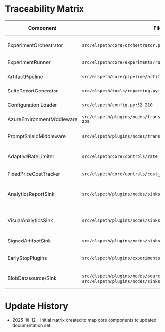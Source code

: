 # Traceability Matrix

| Component | File Path | Documentation Reference | Last Verified |
|-----------|-----------|-------------------------|---------------|
| ExperimentOrchestrator | `src/elspeth/core/orchestrator.py:22-144` | docs/architecture/architecture-overview.md (Component Layers) | 2025-10-12 |
| ExperimentRunner | `src/elspeth/core/experiments/runner.py:52-709` | docs/architecture/data-flow-diagrams.md (Runner Pipeline) | 2025-10-12 |
| ArtifactPipeline | `src/elspeth/core/pipeline/artifact_pipeline.py:147-219` | docs/architecture/component-diagram.md (Artifact Pipeline) | 2025-10-12 |
| SuiteReportGenerator | `src/elspeth/tools/reporting.py:18-199` | docs/reporting-and-suite-management.md (Section 2) | 2025-10-12 |
| Configuration Loader | `src/elspeth/config.py:52-210` | docs/architecture/configuration-security.md (Validation Pipeline) | 2025-10-12 |
| AzureEnvironmentMiddleware | `src/elspeth/plugins/nodes/transforms/llm/middleware_azure.py:180-259` | docs/architecture/audit-logging.md (Azure Telemetry) | 2025-10-12 |
| PromptShieldMiddleware | `src/elspeth/plugins/nodes/transforms/llm/middleware.py:157-186` | docs/architecture/security-controls.md (Middleware Safeguards) | 2025-10-12 |
| AdaptiveRateLimiter | `src/elspeth/core/controls/rate_limit.py:104-150` | docs/architecture/security-controls.md (Rate Limiting & Cost Controls) | 2025-10-12 |
| FixedPriceCostTracker | `src/elspeth/core/controls/cost_tracker.py:36-96` | docs/architecture/audit-logging.md (Cost Reporting) | 2025-10-12 |
| AnalyticsReportSink | `src/elspeth/plugins/nodes/sinks/analytics_report.py:16-133` | docs/architecture/architecture-overview.md (Added 2025-10-12 – Early Stop and Baseline Analytics) | 2025-10-12 |
| VisualAnalyticsSink | `src/elspeth/plugins/nodes/sinks/visual_report.py:17-199` | docs/architecture/architecture-overview.md (Added 2025-10-12 – Early Stop and Baseline Analytics) | 2025-10-12 |
| SignedArtifactSink | `src/elspeth/plugins/nodes/sinks/signed.py:1-132` | docs/architecture/security-controls.md (Artifact Signing) | 2025-10-12 |
| EarlyStopPlugins | `src/elspeth/plugins/experiments/early_stop.py:7-118` | docs/architecture/plugin-security-model.md (Early-Stop Lifecycle) | 2025-10-12 |
| BlobDatasource/Sink | `src/elspeth/plugins/nodes/sources/blob.py`, `src/elspeth/plugins/nodes/sinks/blob.py` | docs/architecture/threat-surfaces.md (Storage Interfaces) | 2025-10-12 |

# Update History
- 2025-10-12 – Initial matrix created to map core components to updated documentation set.

